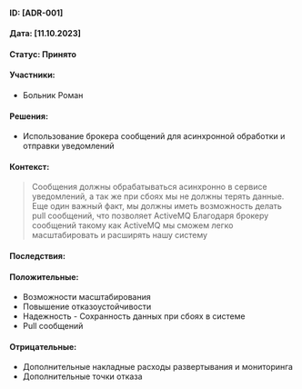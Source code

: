#### ID: [ADR-001]

#### Дата: [11.10.2023]

#### Статус: Принято

#### Участники:
* Больник Роман

#### Решения:
* Использование брокера сообщений для асинхронной обработки и отправки уведомлений

#### Контекст:
> Сообщения должны обрабатываться асинхронно в сервисе уведомлений,
> а так же при сбоях мы не должны терять данные. 
> Еще один важный факт, мы должны иметь возможность делать pull сообщений, что позволяет ActiveMQ
> Благодаря брокеру сообщений такому как ActiveMQ мы сможем легко масштабировать
> и расширять нашу систему

#### Последствия:
#### Положительные:
* Возможности масштабирования
* Повышение отказоустойчивости
* Надежность - Сохранность данных при сбоях в системе
* Pull сообщений

#### Отрицательные:
* Дополнительные накладные расходы развертывания и мониторинга
* Дополнительные точки отказа
